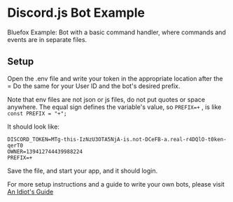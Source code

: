 # Discord.js Bot Example
Bluefox Example: Bot with a basic command handler, where commands and events are in separate files.

## Setup

Open the .env file and write your token in the appropriate location after the =
Do the same for your User ID and the bot's desired prefix.

Note that env files are not json or js files, do not put quotes or space anywhere.
The equal sign defines the variable's value, so `PREFIX=+` , is like `const PREFIX = "+";`

It should look like: 

```
DISCORD_TOKEN=MTg-this-IzNzU3OTA5NjA-is.not-DCeFB-a.real-r4DQlO-t0ken-qerT0
OWNER=139412744439988224
PREFIX=+
```

Save the file, and start your app, and it should login.

For more setup instructions and a guide to write your own bots, please visit [An Idiot's Guide](https://anidiots.guide)
